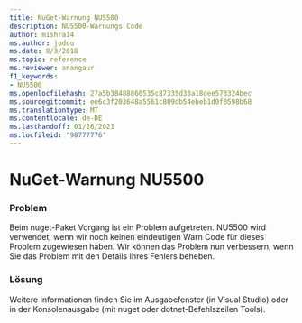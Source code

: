 ```yaml
---
title: NuGet-Warnung NU5500
description: NU5500-Warnungs Code
author: mishra14
ms.author: jodou
ms.date: 8/3/2018
ms.topic: reference
ms.reviewer: anangaur
f1_keywords:
- NU5500
ms.openlocfilehash: 27a5b38488860535c87335d33a18dee573324bec
ms.sourcegitcommit: ee6c3f203648a5561c809db54ebeb1d0f0598b68
ms.translationtype: MT
ms.contentlocale: de-DE
ms.lasthandoff: 01/26/2021
ms.locfileid: "98777776"
---
```

# <a name="nuget-warning-nu5500"></a>NuGet-Warnung NU5500

### <a name="issue"></a>Problem

Beim nuget-Paket Vorgang ist ein Problem aufgetreten. NU5500 wird verwendet, wenn wir noch keinen eindeutigen Warn Code für dieses Problem zugewiesen haben. Wir können das Problem nun verbessern, wenn Sie das Problem mit den Details Ihres Fehlers beheben.


### <a name="solution"></a>Lösung

Weitere Informationen finden Sie im Ausgabefenster (in Visual Studio) oder in der Konsolenausgabe (mit nuget oder dotnet-Befehlszeilen Tools).


